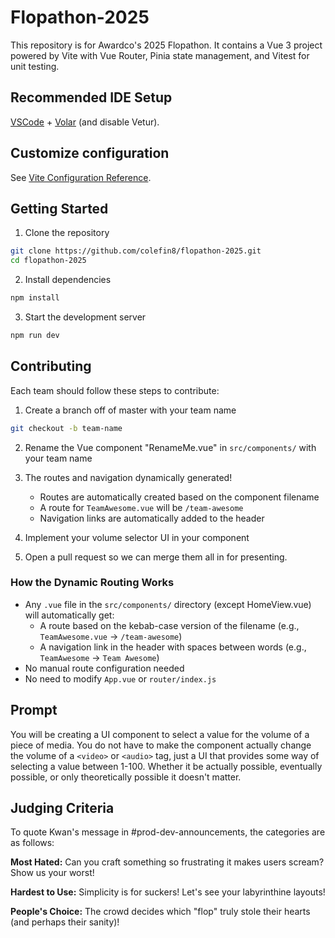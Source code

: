 # Flopathon-2025

This repository is for Awardco's 2025 Flopathon. It contains a Vue 3 project powered by Vite with Vue Router, Pinia state management, and Vitest for unit testing.

## Recommended IDE Setup

[VSCode](https://code.visualstudio.com/) + [Volar](https://marketplace.visualstudio.com/items?itemName=Vue.volar) (and disable Vetur).

## Customize configuration

See [Vite Configuration Reference](https://vite.dev/config/).

## Getting Started

1. Clone the repository

```sh
git clone https://github.com/colefin8/flopathon-2025.git
cd flopathon-2025
```

2. Install dependencies

```sh
npm install
```

3. Start the development server

```sh
npm run dev
```

## Contributing

Each team should follow these steps to contribute:

1. Create a branch off of master with your team name

```sh
git checkout -b team-name
```

2. Rename the Vue component "RenameMe.vue" in `src/components/` with your team name

3. The routes and navigation dynamically generated!

   - Routes are automatically created based on the component filename
   - A route for `TeamAwesome.vue` will be `/team-awesome`
   - Navigation links are automatically added to the header

4. Implement your volume selector UI in your component

5. Open a pull request so we can merge them all in for presenting.

### How the Dynamic Routing Works

- Any `.vue` file in the `src/components/` directory (except HomeView.vue) will automatically get:
  - A route based on the kebab-case version of the filename (e.g., `TeamAwesome.vue` → `/team-awesome`)
  - A navigation link in the header with spaces between words (e.g., `TeamAwesome` → `Team Awesome`)
- No manual route configuration needed
- No need to modify `App.vue` or `router/index.js`

## Prompt

You will be creating a UI component to select a value for the volume of a piece of media. You do not have to make the component actually change the volume of a `<video>` or `<audio>` tag, just a UI that provides some way of selecting a value between 1-100. Whether it be actually possible, eventually possible, or only theoretically possible it doesn't matter.

## Judging Criteria

To quote Kwan's message in #prod-dev-announcements, the categories are as follows:

**Most Hated:** Can you craft something so frustrating it makes users scream? Show us your worst!

**Hardest to Use:** Simplicity is for suckers! Let's see your labyrinthine layouts!

**People's Choice:** The crowd decides which "flop" truly stole their hearts (and perhaps their sanity)!
